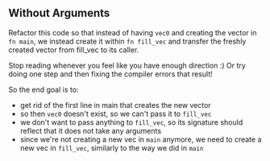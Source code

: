 ## Without Arguments

Refactor this code so that instead of having `vec0` and creating the vector in `fn main`, we instead create it within `fn fill_vec` and transfer the freshly created vector from fill_vec to its caller.

<div class="hint">
  Stop reading whenever you feel like you have enough direction :)
  Or try doing one step and then fixing the compiler errors that result!

  So the end goal is to:
  - get rid of the first line in main that creates the new vector
  - so then `vec0` doesn't exist, so we can't pass it to `fill_vec`
  - we don't want to pass anything to `fill_vec`, so its signature should reflect that it does not take any arguments
  - since we're not creating a new vec in `main` anymore, we need to create a new vec in `fill_vec`, similarly to the way we did in `main`
</div>
